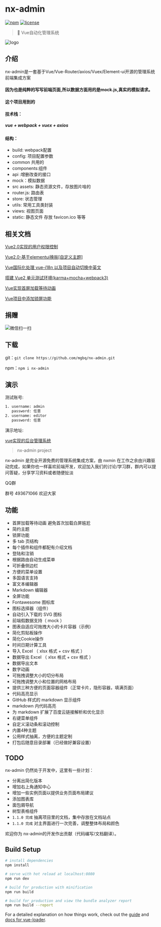 
# nx-admin

[![npm](https://img.shields.io/npm/v/vue-access-control.svg)](https://www.npmjs.com/package/vue-access-control/)  [![license](https://img.shields.io/github/license/tower1229/Vue-Access-Control.svg)]()

> :gem: Vue自动化管理系统

![logo](https://github.com/mgbq/nx-admin/blob/master/src/assets/img/home/logo.png)

## 介绍
 
nx-admin是一套基于Vue/Vue-Router/axios/Vuex/Element-ui开源的管理系统前端集成方案

#### 因为也是纯粹的写写前端页面,所以数据方面用的是mock.js,真实的模拟请求。

#### 这个项目用到的

####  技术栈：

##### vue + webpack + vuex + axios

#### 结构：
- build: webpack配置
- config: 项目配置参数
- common 共用的
- components:组件
- api :增删改查的接口
- mock：模拟数据
- src assets: 静态资源文件，存放图片啥的 
- router.js: 路由表 
- store: 状态管理 
- utils: 常用工具类封装
- views: 视图页面
-  static: 静态文件 存放 favicon.ico 等等


## 相关文档

[Vue2.0实现的用户权限控制](http://blog.csdn.net/qq_32340877/article/details/79416344)

[Vue2.0-基于elementui换肤[自定义主题]](https://blog.csdn.net/qq_32340877/article/details/80176987)

[Vue国际化处理 vue-i18n 以及项目自动切换中英文](https://blog.csdn.net/qq_32340877/article/details/80148913)

[搭建 Vue2 单元测试环境(karma+mocha+webpack3)](https://juejin.im/post/5b051519f265da0b8f62e94e)

[Vue实现首屏加载等待动画](https://juejin.im/post/5b336699e51d4558a846dcc2)

[Vue项目中添加锁屏功能](https://juejin.im/post/5b35e05ee51d4558a75ea159)


## 捐赠
![微信扫一扫](http://img.blog.csdn.net/20180301190740227?watermark/2/text/aHR0cDovL2Jsb2cuY3Nkbi5uZXQvcXFfMzIzNDA4Nzc=/font/5a6L5L2T/fontsize/400/fill/I0JBQkFCMA==/dissolve/70)

## 下载

git：`git clone https://github.com/mgbq/nx-admin.git`

npm：`npm i nx-admin`


## 演示

测试账号:

``` bash
1. username: admin
   password: 任意
2. username: editor
   password: 任意
```

演示地址:

[vue实现的后台管理系统](https://mgbq.github.io/vue-permission/#/login)

> nx-admin project

nx-admin 是完全开源免费的管理系统集成方案，由 nxmin 在工作之余由兴趣驱动完成，如果你也一样喜欢前端开发，欢迎加入我们的讨论/学习群，群内可以提问答疑，分享学习资料或者随便扯淡

QQ群

群号 493671066 欢迎大家

## 功能

* 首屏加载等待动画 避免首次加载白屏尴尬
* 简约主题
* 锁屏功能
* 多 tab 页结构
* 每个插件和组件都配有介绍文档
* 登陆和注销
* 根据路由自动生成菜单
* 可折叠侧边栏
* 方便的菜单设置
* 多国语言支持
* 富文本编辑器
* Markdown 编辑器
* 全屏功能
* Fontawesome 图标库
* 图标选择器（组件）
* 自动引入下载的 SVG 图标
* 前端假数据支持（ mock ）
* 图表自适应可拖拽大小的卡片容器（示例）
* 简化剪贴板操作
* 简化Cookie操作
* 时间日期计算工具
* 导入 Excel （ xlsx 格式 + csv 格式 ）
* 数据导出 Excel （ xlsx 格式 + csv 格式 ）
* 数据导出文本
* 数字动画
* 可拖拽调整大小的切分布局
* 可拖拽调整大小和位置的网格布局
* 提供三种方便的页面容器组件（正常卡片，隐形容器，填满页面）
* 代码高亮显示
* GitHub 样式的 markdown 显示组件
* markdown 内代码高亮
* 为 markdown 扩展了百度云链接解析和优化显示
* 右键菜单组件
* 自定义滚动条和滚动控制
* 内置4种主题
* 公用样式抽离，方便的主题定制
* 打包后随意目录部署（已经做好兼容设置）

## TODO

nx-admin 仍然处于开发中，这里有一些计划：

* 分离出简化版本
* 增加右上角通知中心
* 增加一些实例页面以提供业务页面布局建议
* 添加图表库
* 面包屑导航
* 树型表格组件
* `1.1.0 完成` 抽离项目里的文档，集中存放在文档站点
* `1.1.0 完成` 对主界面进行一次完善，调整整体布局和颜色

欢迎你为 nx-admin的开发作出贡献（代码编写/文档翻译）。


## Build Setup

``` bash
# install dependencies
npm install

# serve with hot reload at localhost:8080
npm run dev

# build for production with minification
npm run build

# build for production and view the bundle analyzer report
npm run build --report
```

For a detailed explanation on how things work, check out the [guide](http://vuejs-templates.github.io/webpack/) and [docs for vue-loader](http://vuejs.github.io/vue-loader).
